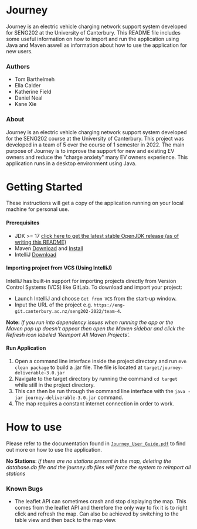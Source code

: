 # Journey

Journey is an electric vehicle charging network support system developed for SENG202 at the University of Canterbury.
This README file includes some useful information on how to import and run the application using Java and Maven aswell as information about how to use the application for new users.

### Authors
- Tom Barthelmeh
- Ella Calder
- Katherine Field
- Daniel Neal
- Kane Xie

### About
Journey is an electric vehicle charging network support system developed for the SENG202 course at the University of Canterbury. This project was developed in a team of 5 over the course of 1 semester in 2022. The main purpose of Journey is to improve the support for new and existing EV owners and reduce the "charge anxiety" many EV owners experience. This application runs in a desktop environment using Java.


# Getting Started
These instructions will get a copy of the application running on your local machine for personal use.

#### Prerequisites
- JDK >= 17 [click here to get the latest stable OpenJDK release (as of writing this README)](https://jdk.java.net/18/)
- Maven [Download](https://maven.apache.org/download.cgi) and [Install](https://maven.apache.org/install.html)
- IntelliJ [Download](https://www.jetbrains.com/idea/download/#section=linux)

#### Importing project from VCS (Using IntelliJ)
IntelliJ has built-in support for importing projects directly from Version Control Systems (VCS) like GitLab.
To download and import your project:

- Launch IntelliJ and choose `Get from VCS` from the start-up window.
- Input the URL of the project e.g. `https://eng-git.canterbury.ac.nz/seng202-2022/team-4`.

**Note:** *If you run into dependency issues when running the app or the Maven pop up doesn't appear then open the Maven sidebar and click the Refresh icon labeled 'Reimport All Maven Projects'.*


#### Run Application
1. Open a command line interface inside the project directory and run `mvn clean package` to build a .jar file. The file is located at `target/journey-deliverable-3.0.jar`
2. Navigate to the target directory by running the command `cd target` while still in the project directory.
3. This can then be run through the command line interface with the `java -jar journey-deliverable-3.0.jar` command.
4. The map requires a constant internet connection in order to work.



# How to use

Please refer to the documentation found in [`Journey_User_Guide.pdf`](../User_Guide/Journey_User_Guide.pdf) to find out more on how to use the application.

**No Stations**: *If there are no stations present in the map, deleting the database.db file and the journey.db files will force the system to reimport all stations*

### Known Bugs
- The leaflet API can sometimes crash and stop displaying the map. This comes from the leaflet API and therefore the only way to fix it
is to right click and refresh the map. Can also be achieved by switching to the table view and then back to the map view.
